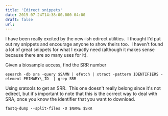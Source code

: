 ```yaml
---
title: 'Edirect snippets'
date: 2015-07-24T14:38:00.000-04:00
draft: false
url: 
---
```


I have been really excited by the new-ish edirect utilities.  I thought I'd put out my snippets and encourage anyone to show theirs too.  I haven't found a lot of great snippets for what I exactly need (although it makes sense because there are so many uses for it).   
  
Given a biosample access, find the SRR number  

    esearch -db sra -query $SAMN | efetch | xtract -pattern IDENTIFIERS -element PRIMARY\_ID  | grep SRR  
  
Using sratools to get an SRR.  This one doesn't really belong since it's not edirect, but it's important to note that this is the correct way to deal with SRA, once you know the identifier that you want to download.  

    fastq-dump --split-files -O $NAME $SRR
